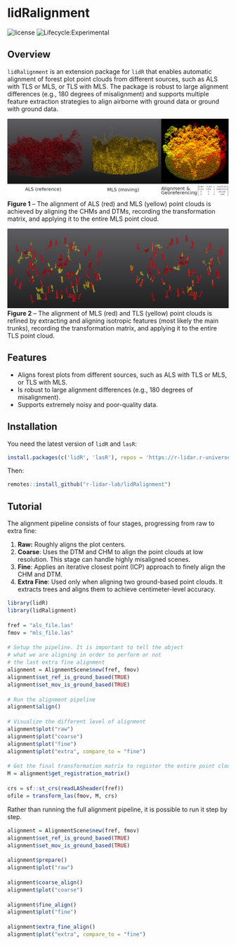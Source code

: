 # lidRalignment

![license](https://img.shields.io/badge/Licence-GPL--3-blue.svg)
![Lifecycle:Experimental](https://img.shields.io/badge/Lifecycle-Experimental-990000)

## Overview

`lidRalignment` is an extension package for `lidR` that enables automatic alignment of forest plot point clouds from different sources, such as ALS with TLS or MLS, or TLS with MLS. The package is robust to large alignment differences (e.g., 180 degrees of misalignment) and supports multiple feature extraction strategies to align airborne with ground data or ground with ground data.

![](./man/figures/alignement1.jpg)
**Figure 1** – The alignment of ALS (red) and MLS (yellow) point clouds is achieved by aligning the CHMs and DTMs, recording the transformation matrix, and applying it to the entire MLS point cloud.

![](./man/figures/alignement2.jpg)
**Figure 2** – The alignment of MLS (red) and TLS (yellow) point clouds is refined by extracting and aligning isotropic features (most likely the main trunks), recording the transformation matrix, and applying it to the entire TLS point cloud.

## Features

- Aligns forest plots from different sources, such as ALS with TLS or MLS, or TLS with MLS.
- Is robust to large alignment differences (e.g., 180 degrees of misalignment).
- Supports extremely noisy and poor-quality data.

## Installation

You need the latest version of `lidR` and `lasR`:  

```r
install.packages(c('lidR', 'lasR'), repos = 'https://r-lidar.r-universe.dev')
```

Then:

```r
remotes::install_github("r-lidar-lab/lidRalignment")
```

## Tutorial

The alignment pipeline consists of four stages, progressing from raw to extra fine:

1. **Raw:** Roughly aligns the plot centers.
2. **Coarse**: Uses the DTM and CHM to align the point clouds at low resolution. This stage can handle highly misaligned scenes.
3. **Fine**: Applies an iterative closest point (ICP) approach to finely align the CHM and DTM.
4. **Extra Fine**: Used only when aligning two ground-based point clouds. It extracts trees and aligns them to achieve centimeter-level accuracy.

```r
library(lidR)
library(lidRalignment)

fref = "als_file.las"
fmov = "mls_file.las"

# Setup the pipeline. It is important to tell the object
# what we are aligning in order to perform or not
# the last extra fine alignment
alignment = AlignmentScene$new(fref, fmov)
alignment$set_ref_is_ground_based(TRUE)
alignment$set_mov_is_ground_based(TRUE)

# Run the alignment pipeline
alignment$align()

# Visualize the different level of alignment
alignment$plot("raw")
alignment$plot("coarse")
alignment$plot("fine")
alignment$plot("extra", compare_to = "fine")

# Get the final transformation matrix to register the entire point cloud.
M = alignment$get_registration_matrix()

crs = sf::st_crs(readLASheader(fref))
ofile = transform_las(fmov, M, crs)
```

Rather than running the full alignment pipeline, it is possible to run it step by step.

```r
alignment = AlignmentScene$new(fref, fmov)
alignment$set_ref_is_ground_based(TRUE)
alignment$set_mov_is_ground_based(TRUE)

alignment$prepare()
alignment$plot("raw")

alignment$coarse_align()
alignment$plot("coarse")

alignment$fine_align()
alignment$plot("fine")

alignment$extra_fine_align()
alignment$plot("extra", compare_to = "fine")
```
